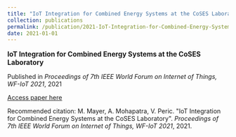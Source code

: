 ```yaml
---
title: "IoT Integration for Combined Energy Systems at the CoSES Laboratory"
collection: publications
permalink: /publication/2021-IoT-Integration-for-Combined-Energy-Systems-at-the
date: 2021-01-01
---
```

<p style="font-size: 1.1em; margin-bottom: 0.5em;"><b>IoT Integration for Combined Energy Systems at the CoSES Laboratory</b></p>
<p style="margin-bottom: 0.5em;">Published in <em>Proceedings of 7th IEEE World Forum on Internet of Things, WF-IoT 2021</em>, 2021</p>
<p style="margin-bottom: 0.5em;"><a href="https://doi.org/10.1109/WF-IoT51360.2021.9596000" target="_blank">Access paper here</a></p>
<p>Recommended citation: M. Mayer, A. Mohapatra, V. Peric. "IoT Integration for Combined Energy Systems at the CoSES Laboratory". <em>Proceedings of 7th IEEE World Forum on Internet of Things, WF-IoT 2021</em>, 2021.</p>
